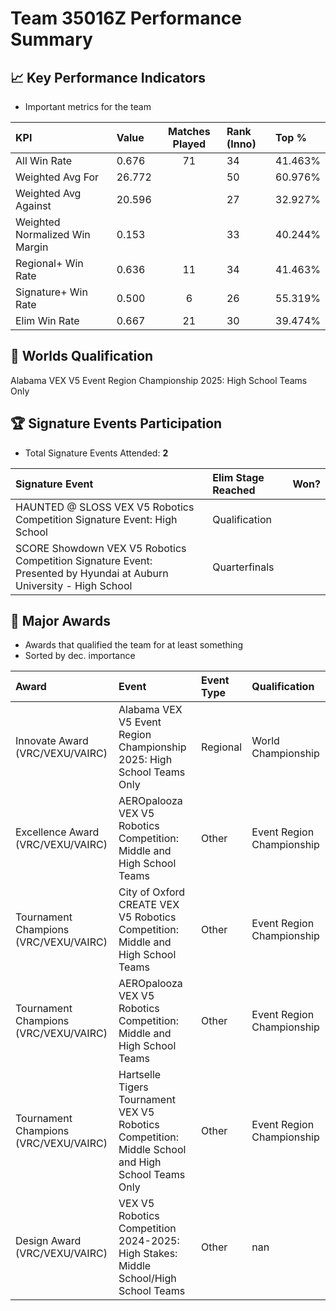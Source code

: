 # Team 35016Z Performance Summary

## 📈 Key Performance Indicators
- Important metrics for the team

| KPI | Value | Matches Played | Rank (Inno) | Top % |
|:---|:-----|:--------------:|:----|:-----|
| All Win Rate | 0.676 | 71 | 34 | 41.463% |
| Weighted Avg For | 26.772 |  | 50 | 60.976% |
| Weighted Avg Against | 20.596 |  | 27 | 32.927% |
| Weighted Normalized Win Margin | 0.153 |  | 33 | 40.244% |
| Regional+ Win Rate | 0.636 | 11 | 34 | 41.463% |
| Signature+ Win Rate | 0.500 | 6 | 26 | 55.319% |
| Elim Win Rate | 0.667 | 21 | 30 | 39.474% |


## 🎯 Worlds Qualification
Alabama VEX V5 Event Region Championship 2025: High School Teams Only

## 🏆 Signature Events Participation
- Total Signature Events Attended: **2**

| Signature Event | Elim Stage Reached | Won? |
|:----------------|:-------------------|:----|
| HAUNTED @ SLOSS VEX V5 Robotics Competition Signature Event: High School | Qualification |  |
| SCORE Showdown VEX V5 Robotics Competition Signature Event: Presented by Hyundai at Auburn University - High School | Quarterfinals |  |


## 🥇 Major Awards
- Awards that qualified the team for at least something
- Sorted by dec. importance

| Award | Event | Event Type | Qualification |
|:------|:------|:-----------|:--------------|
| Innovate Award (VRC/VEXU/VAIRC) | Alabama VEX V5 Event Region Championship 2025: High School Teams Only | Regional | World Championship |
| Excellence Award (VRC/VEXU/VAIRC) | AEROpalooza VEX V5 Robotics Competition: Middle and High School Teams | Other | Event Region Championship |
| Tournament Champions (VRC/VEXU/VAIRC) | City of Oxford CREATE VEX V5 Robotics Competition: Middle and High School Teams | Other | Event Region Championship |
| Tournament Champions (VRC/VEXU/VAIRC) | AEROpalooza VEX V5 Robotics Competition: Middle and High School Teams | Other | Event Region Championship |
| Tournament Champions (VRC/VEXU/VAIRC) | Hartselle Tigers Tournament VEX V5 Robotics Competition: Middle School and High School Teams Only | Other | Event Region Championship |
| Design Award (VRC/VEXU/VAIRC) | VEX V5 Robotics Competition 2024-2025: High Stakes: Middle School/High School Teams | Other | nan |

